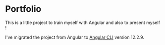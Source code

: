 # Portfolio
This is a little project to train myself with Angular and also to present myself !

I've migrated the project from Angular to [Angular CLI](https://github.com/angular/angular-cli) version 12.2.9.
